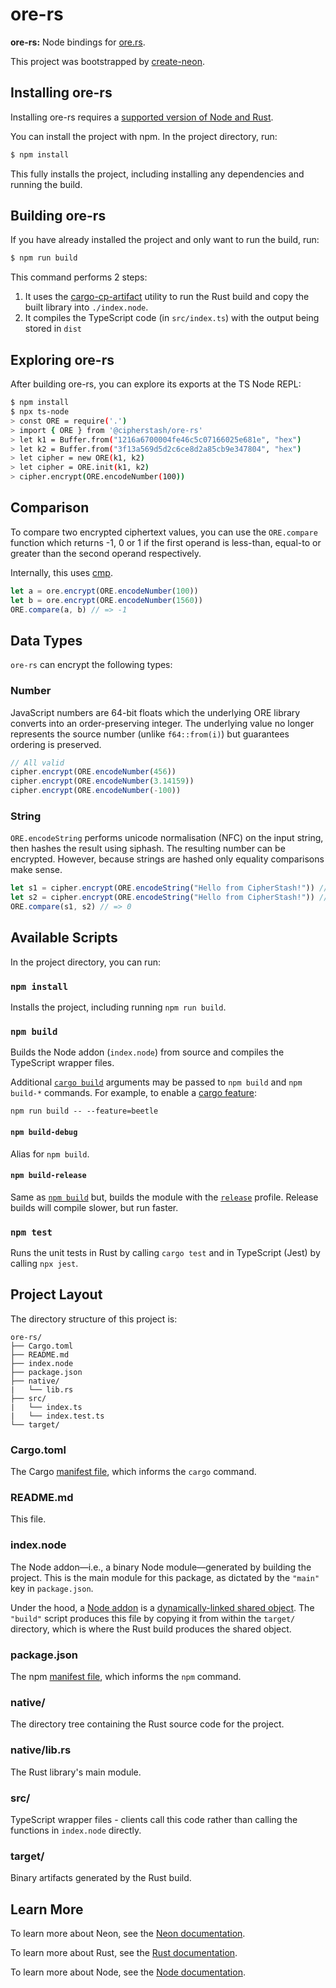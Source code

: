 # ore-rs

**ore-rs:** Node bindings for [ore.rs](https://github.com/cipherstash/ore.rs).

This project was bootstrapped by [create-neon](https://www.npmjs.com/package/create-neon).

## Installing ore-rs

Installing ore-rs requires a [supported version of Node and Rust](https://github.com/neon-bindings/neon#platform-support).

You can install the project with npm. In the project directory, run:

```sh
$ npm install
```

This fully installs the project, including installing any dependencies and running the build.

## Building ore-rs

If you have already installed the project and only want to run the build, run:

```sh
$ npm run build
```

This command performs 2 steps:

1. It uses the [cargo-cp-artifact](https://github.com/neon-bindings/cargo-cp-artifact) utility to run the Rust build and copy the built library into `./index.node`.
2. It compiles the TypeScript code (in `src/index.ts`) with the output being stored in `dist`

## Exploring ore-rs

After building ore-rs, you can explore its exports at the TS Node REPL:

```sh
$ npm install
$ npx ts-node
> const ORE = require('.')
> import { ORE } from '@cipherstash/ore-rs'
> let k1 = Buffer.from("1216a6700004fe46c5c07166025e681e", "hex")
> let k2 = Buffer.from("3f13a569d5d2c6ce8d2a85cb9e347804", "hex")
> let cipher = new ORE(k1, k2)
> let cipher = ORE.init(k1, k2)
> cipher.encrypt(ORE.encodeNumber(100))
```

## Comparison

To compare two encrypted ciphertext values, you can use the `ORE.compare` function which returns -1, 0 or 1 if the first
operand is less-than, equal-to or greater than the second operand respectively.

Internally, this uses [cmp](https://doc.rust-lang.org/nightly/core/cmp/trait.Ord.html#tymethod.cmp).

```typescript
let a = ore.encrypt(ORE.encodeNumber(100))
let b = ore.encrypt(ORE.encodeNumber(1560))
ORE.compare(a, b) // => -1
```

## Data Types

`ore-rs` can encrypt the following types:

### Number

JavaScript numbers are 64-bit floats which the underlying ORE library converts into an order-preserving integer. The
underlying value no longer represents the source number (unlike `f64::from(i)`) but guarantees ordering is preserved.

```typescript
// All valid
cipher.encrypt(ORE.encodeNumber(456))
cipher.encrypt(ORE.encodeNumber(3.14159))
cipher.encrypt(ORE.encodeNumber(-100))
```

### String

`ORE.encodeString` performs unicode normalisation (NFC) on the input string, then hashes the result using siphash.
The resulting number can be encrypted. However, because strings are hashed only equality comparisons make sense.

```typescript
let s1 = cipher.encrypt(ORE.encodeString("Hello from CipherStash!")) // OK
let s2 = cipher.encrypt(ORE.encodeString("Hello from CipherStash!")) // OK
ORE.compare(s1, s2) // => 0
```

## Available Scripts

In the project directory, you can run:

### `npm install`

Installs the project, including running `npm run build`.

### `npm build`

Builds the Node addon (`index.node`) from source and compiles the TypeScript wrapper files.

Additional [`cargo build`](https://doc.rust-lang.org/cargo/commands/cargo-build.html) arguments may be passed to `npm build` and `npm build-*` commands. For example, to enable a [cargo feature](https://doc.rust-lang.org/cargo/reference/features.html):

```
npm run build -- --feature=beetle
```

#### `npm build-debug`

Alias for `npm build`.

#### `npm build-release`

Same as [`npm build`](#npm-build) but, builds the module with the [`release`](https://doc.rust-lang.org/cargo/reference/profiles.html#release) profile. Release builds will compile slower, but run faster.

### `npm test`

Runs the unit tests in Rust by calling `cargo test` and in TypeScript (Jest) by calling `npx jest`.

## Project Layout

The directory structure of this project is:

```
ore-rs/
├── Cargo.toml
├── README.md
├── index.node
├── package.json
├── native/
|   └── lib.rs
├── src/
|   └── index.ts
|   └── index.test.ts
└── target/
```

### Cargo.toml

The Cargo [manifest file](https://doc.rust-lang.org/cargo/reference/manifest.html), which informs the `cargo` command.

### README.md

This file.

### index.node

The Node addon—i.e., a binary Node module—generated by building the project. This is the main module for this package, as dictated by the `"main"` key in `package.json`.

Under the hood, a [Node addon](https://nodejs.org/api/addons.html) is a [dynamically-linked shared object](https://en.wikipedia.org/wiki/Library_(computing)#Shared_libraries). The `"build"` script produces this file by copying it from within the `target/` directory, which is where the Rust build produces the shared object.

### package.json

The npm [manifest file](https://docs.npmjs.com/cli/v7/configuring-npm/package-json), which informs the `npm` command.

### native/

The directory tree containing the Rust source code for the project.

### native/lib.rs

The Rust library's main module.

### src/

TypeScript wrapper files - clients call this code rather than calling the functions in `index.node` directly.

### target/

Binary artifacts generated by the Rust build.

## Learn More

To learn more about Neon, see the [Neon documentation](https://neon-bindings.com).

To learn more about Rust, see the [Rust documentation](https://www.rust-lang.org).

To learn more about Node, see the [Node documentation](https://nodejs.org).
